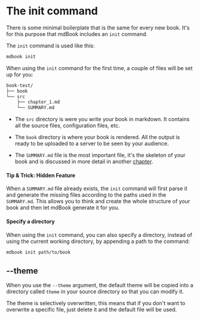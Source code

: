 # The init command
There is some minimal boilerplate that is the same for every new book. It's for this purpose that mdBook includes an `init` command.

The `init` command is used like this:

```bash
mdbook init
```

When using the `init` command for the first time, a couple of files will be set up for you:
```bash
book-test/
├── book
└── src
    ├── chapter_1.md
    └── SUMMARY.md
```

- The `src` directory is were you write your book in markdown. It contains all the source files,
configuration files, etc.

- The `book` directory is where your book is rendered. All the output is ready to be uploaded
to a server to be seen by your audience.

- The `SUMMARY.md` file is the most important file, it's the skeleton of your book and is discussed in more detail in another  [chapter](format/summary.html).

#### Tip & Trick: Hidden Feature
When a `SUMMARY.md` file already exists, the `init` command will first parse it and generate the missing files according to the paths used in the `SUMMARY.md`. This allows you to think and create the whole structure of your book and then let mdBook generate it for you.

#### Specify a directory

When using the `init` command, you can also specify a directory, instead of using the current working directory,
by appending a path to the command:

```bash
mdbook init path/to/book
```

## --theme

When you use the `--theme` argument, the default theme will be copied into a directory
called `theme` in your source directory so that you can modify it.

The theme is selectively overwritten, this means that if you don't want to overwrite a
specific file, just delete it and the default file will be used.

